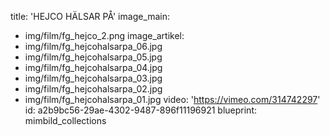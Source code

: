 title: 'HEJCO HÄLSAR PÅ'
image_main:
  - img/film/fg_hejco_2.png
image_artikel:
  - img/film/fg_hejcohalsarpa_06.jpg
  - img/film/fg_hejcohalsarpa_05.jpg
  - img/film/fg_hejcohalsarpa_04.jpg
  - img/film/fg_hejcohalsarpa_03.jpg
  - img/film/fg_hejcohalsarpa_02.jpg
  - img/film/fg_hejcohalsarpa_01.jpg
video: 'https://vimeo.com/314742297'
id: a2b9bc56-29ae-4302-9487-896f11196921
blueprint: mimbild_collections
